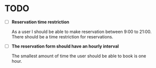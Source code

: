 # TODO 
 
- [ ] **Reservation time restriction**

  As a user I should be able to make reservation between 9:00 to 21:00. There should be a time restriction for reservations.  

- [ ] **The reservation form should have an hourly interval**

  The smallest amount of time the user should be able to book is one hour.